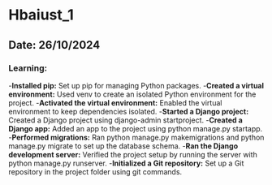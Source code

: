 # Hbaiust_1
## Date: 26/10/2024


### Learning:
-**Installed pip:** Set up pip for managing Python packages.
-**Created a virtual environment:** Used venv to create an isolated Python environment for the project.
-**Activated the virtual environment:** Enabled the virtual environment to keep dependencies isolated.
-**Started a Django project:** Created a Django project using django-admin startproject.
-**Created a Django app:** Added an app to the project using python manage.py startapp.
-**Performed migrations:** Ran python manage.py makemigrations and python manage.py migrate to set up the database schema.
-**Ran the Django development server:** Verified the project setup by running the server with python manage.py runserver.
-**Initialized a Git repository:** Set up a Git repository in the project folder using git commands.
